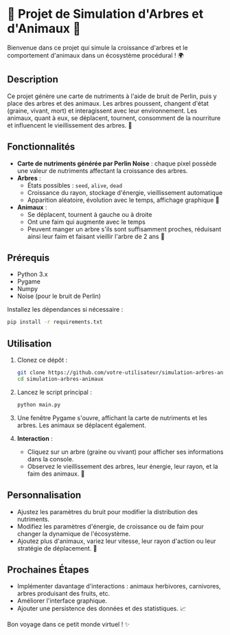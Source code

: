 # 🌱 Projet de Simulation d'Arbres et d'Animaux 🦊

Bienvenue dans ce projet qui simule la croissance d'arbres et le comportement d'animaux dans un écosystème procédural ! 🌍

## Description

Ce projet génère une carte de nutriments à l'aide de bruit de Perlin, puis y place des arbres et des animaux. Les arbres poussent, changent d'état (graine, vivant, mort) et interagissent avec leur environnement. Les animaux, quant à eux, se déplacent, tournent, consomment de la nourriture et influencent le vieillissement des arbres. 🍃

## Fonctionnalités

- **Carte de nutriments générée par Perlin Noise** : chaque pixel possède une valeur de nutriments affectant la croissance des arbres.
- **Arbres** :  
  - États possibles : `seed`, `alive`, `dead`  
  - Croissance du rayon, stockage d'énergie, vieillissement automatique  
  - Apparition aléatoire, évolution avec le temps, affichage graphique 💮
- **Animaux** :  
  - Se déplacent, tournent à gauche ou à droite  
  - Ont une faim qui augmente avec le temps  
  - Peuvent manger un arbre s'ils sont suffisamment proches, réduisant ainsi leur faim et faisant vieillir l'arbre de 2 ans 🥕
  
## Prérequis

- Python 3.x
- Pygame
- Numpy
- Noise (pour le bruit de Perlin)

Installez les dépendances si nécessaire :  
```bash
pip install -r requirements.txt
```

## Utilisation

1. Clonez ce dépôt :
    ```bash
    git clone https://github.com/votre-utilisateur/simulation-arbres-animaux.git
    cd simulation-arbres-animaux
    ```
2. Lancez le script principal :
    ```bash
    python main.py
    ```
   
3. Une fenêtre Pygame s'ouvre, affichant la carte de nutriments et les arbres. Les animaux se déplacent également.

4. **Interaction** :  
   - Cliquez sur un arbre (graine ou vivant) pour afficher ses informations dans la console.  
   - Observez le vieillissement des arbres, leur énergie, leur rayon, et la faim des animaux. 🧐

## Personnalisation

- Ajustez les paramètres du bruit pour modifier la distribution des nutriments.
- Modifiez les paramètres d'énergie, de croissance ou de faim pour changer la dynamique de l'écosystème.
- Ajoutez plus d'animaux, variez leur vitesse, leur rayon d'action ou leur stratégie de déplacement. 🦉

## Prochaines Étapes

- Implémenter davantage d'interactions : animaux herbivores, carnivores, arbres produisant des fruits, etc.
- Améliorer l'interface graphique.
- Ajouter une persistence des données et des statistiques. 📈

Bon voyage dans ce petit monde virtuel ! ✨